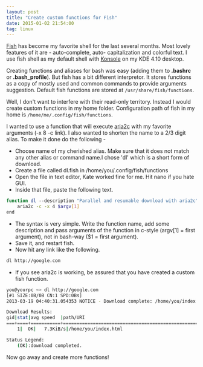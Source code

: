 ```yaml
---
layout: post
title: "Create custom functions for Fish"
date: 2015-01-02 21:54:00
tag: linux
---
```

[Fish](http://ridiculousfish.com/shell/) has become my favorite shell for the last several months. Most lovely features of it are - auto-complete, auto- capitalization and colorful text. I use fish shell as my default shell with [Konsole](http://konsole.kde.org/) on my KDE 4.10 desktop.

Creating functions and aliases for bash was easy (adding them to **.bashrc** or **.bash_profile**). But fish has a bit different interpretor. It stores
functions as a copy of mostly used and common commands to provide arguments suggestion. Default fish functions are stored at `/usr/share/fish/functions`.

Well, I don't want to interfere with their read-only territory. Instead I would create custom functions in my home folder. Configuration path of fish in
my home is `/home/me/.config/fish/functions`.

I wanted to use a function that will execute [aria2c](http://aria2.sourceforge.net/) with my favorite arguments (-x 8 -c link). I also wanted to shorten the name to a 2/3 digit alias. To make it done do the following -

* Choose name of my cherished alias. Make sure that it does not match any other alias or command name.I chose 'dl' which is a short form of download.
* Create a file called dl.fish in /home/you/.config/fish/functions
* Open the file in text editor, Kate worked fine for me. Hit nano if you hate GUI.
* Inside that file, paste the following text.

```bash
function dl --description "Parallel and resumable download with aria2c"
    aria2c -c -x 4 $argv[1]
end
```

*  The syntax is very simple. Write the function name, add some description and pass arguments of the function in c-style (argv[1] = first argument), not in bash-way ($1 = first argument).
* Save it, and restart fish.
* Now hit any link like the following.

```bash
dl http://google.com
```

*  If you see aria2c is working, be assured that you have created a custom fish function.

```bash
you@yourpc ~> dl http://google.com
[#1 SIZE:0B/0B CN:1 SPD:0Bs]                                                                 
2013-03-19 04:40:31.054353 NOTICE - Download complete: /home/you/index.html

Download Results:
gid|stat|avg speed  |path/URI
===+====+===========+===========================================================
    1|  OK|   7.3KiB/s|/home/you/index.html

Status Legend:
    (OK):download completed.
```

Now go away and create more functions!
